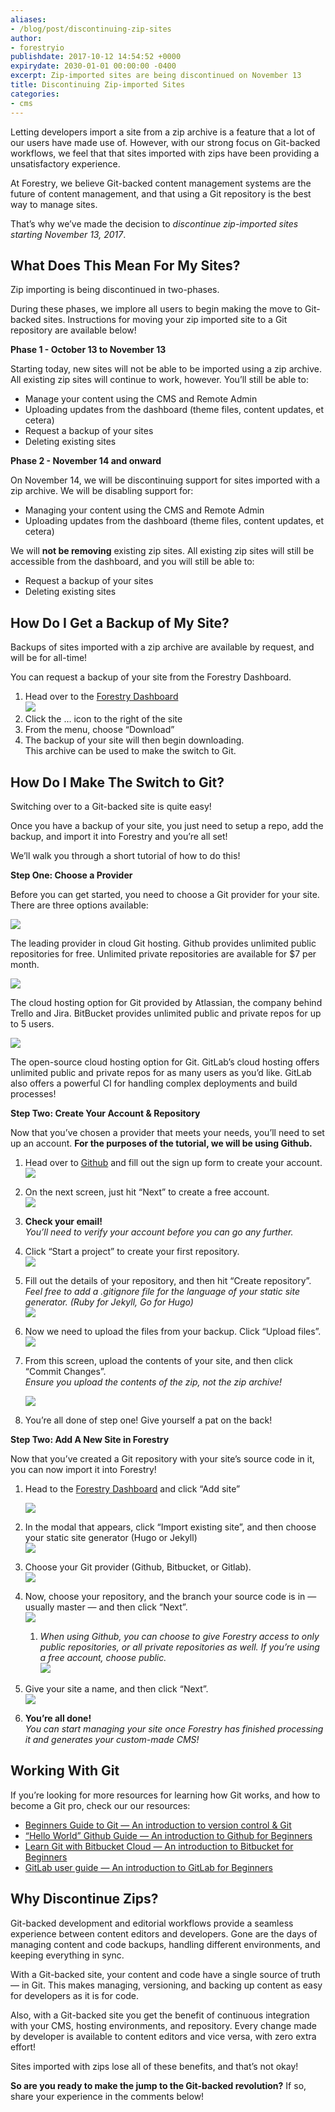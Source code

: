 ```yaml
---
aliases:
- /blog/post/discontinuing-zip-sites
author:
- forestryio
publishdate: 2017-10-12 14:54:52 +0000
expirydate: 2030-01-01 00:00:00 -0400
excerpt: Zip-imported sites are being discontinued on November 13
title: Discontinuing Zip-imported Sites
categories:
- cms
---
```

Letting developers import a site from a zip archive is a feature that a lot of our users have made use of. However, with our strong focus on Git-backed workflows, we feel that that sites imported with zips have been providing a unsatisfactory experience.

At Forestry, we believe Git-backed content management systems are the future of content management, and that using a Git repository is the best way to manage sites.

That’s why we’ve made the decision to _discontinue zip-imported sites starting November 13, 2017_. 

## What Does This Mean For My Sites?

Zip importing is being discontinued in two-phases.

During these phases, we implore all users to begin making the move to Git-backed sites. Instructions for moving your zip imported site to a Git repository are available below!

**Phase 1 - October 13 to November 13**

Starting today, new sites will not be able to be imported using a zip archive. All existing zip sites will continue to work, however. You’ll still be able to:

* Manage your content using the CMS and Remote Admin
* Uploading updates from the dashboard (theme files, content updates, et cetera)
* Request a backup of your sites
* Deleting existing sites

**Phase 2 - November 14 and onward**

On November 14, we will be discontinuing support for sites imported with a zip archive. We will be disabling support for:

* Managing your content using the CMS and Remote Admin
* Uploading updates from the dashboard (theme files, content updates, et cetera)

We will **not be removing** existing zip sites. All existing zip sites will still be accessible from the dashboard, and you will still be able to:

* Request a backup of your sites
* Deleting existing sites

## How Do I Get a Backup of My Site?

Backups of sites imported with a zip archive are available by request, and will be for all-time!

You can request a backup of your site from the Forestry Dashboard.

1. Head over to the [Forestry Dashboard](https://app.forestry.io/dashboard)  
   ![](/uploads/2017/12/31/s_8C4CED3D75504D28509A2D9F1536E2FD4FD296FEF40B8A1D45994577317FAA20_1507829464198_Screen+Shot+2017-10-12+at+1.12.42+PM.png)
2. Click the … icon to the right of the site
3. From the menu, choose “Download”
4. The backup of your site will then begin downloading.  
   This archive can be used to make the switch to Git.

## How Do I Make The Switch to Git?

Switching over to a Git-backed site is quite easy!

Once you have a backup of your site, you just need to setup a repo, add the backup, and import it into Forestry and you’re all set!

We’ll walk you through a short tutorial of how to do this!

**Step One: Choose a Provider**

Before you can get started, you need to choose a Git provider for your site. There are three options available:

![](https://d2mxuefqeaa7sj.cloudfront.net/s_8C4CED3D75504D28509A2D9F1536E2FD4FD296FEF40B8A1D45994577317FAA20_1507829685832_image.png)

The leading provider in cloud Git hosting. Github provides unlimited public repositories for free. Unlimited private repositories are available for $7 per month.

![](https://d2mxuefqeaa7sj.cloudfront.net/s_8C4CED3D75504D28509A2D9F1536E2FD4FD296FEF40B8A1D45994577317FAA20_1507829646642_image.png)

The cloud hosting option for Git provided by Atlassian, the company behind Trello and Jira. BitBucket provides unlimited public and private repos for up to 5 users.

![](https://d2mxuefqeaa7sj.cloudfront.net/s_8C4CED3D75504D28509A2D9F1536E2FD4FD296FEF40B8A1D45994577317FAA20_1507829707471_image.png)

The open-source cloud hosting option for Git. GitLab’s cloud hosting offers unlimited public and private repos for as many users as you’d like. GitLab also offers a powerful CI for handling complex deployments and build processes!

**Step Two: Create Your Account & Repository**

Now that you’ve chosen a provider that meets your needs, you’ll need to set up an account. **For the purposes of the tutorial, we will be using Github.**

1. Head over to [Github](https://github.com/) and fill out the sign up form to create your account.  
   ![](https://d2mxuefqeaa7sj.cloudfront.net/s_8C4CED3D75504D28509A2D9F1536E2FD4FD296FEF40B8A1D45994577317FAA20_1507829758160_Screen+Shot+2017-10-12+at+2.35.33+PM.png)
2. On the next screen, just hit “Next” to create a free account.  
   ![](https://d2mxuefqeaa7sj.cloudfront.net/s_8C4CED3D75504D28509A2D9F1536E2FD4FD296FEF40B8A1D45994577317FAA20_1507823395567_Screen+Shot+2017-10-12+at+12.22.46+PM.png)
3. **Check your email!**  
   _You’ll need to verify your account before you can go any further._
4. Click “Start a project” to create your first repository.  
   ![](https://d2mxuefqeaa7sj.cloudfront.net/s_8C4CED3D75504D28509A2D9F1536E2FD4FD296FEF40B8A1D45994577317FAA20_1507823335501_Screen+Shot+2017-10-12+at+12.22.58+PM.png)
5. Fill out the details of your repository, and then hit “Create repository”.  
   _Feel free to add a .gitignore file for the language of your static site generator. (Ruby for Jekyll, Go for Hugo)  
   ![](https://d2mxuefqeaa7sj.cloudfront.net/s_8C4CED3D75504D28509A2D9F1536E2FD4FD296FEF40B8A1D45994577317FAA20_1507823591631_Screen+Shot+2017-10-12+at+12.52.49+PM.png)_
6. Now we need to upload the files from your backup. Click “Upload files”.  
   ![](https://d2mxuefqeaa7sj.cloudfront.net/s_8C4CED3D75504D28509A2D9F1536E2FD4FD296FEF40B8A1D45994577317FAA20_1507823696297_Screen+Shot+2017-10-12+at+12.54.17+PM.png)
7. From this screen, upload the contents of your site, and then click “Commit Changes”.  
   _Ensure you upload the contents of the zip, not the zip archive!_  
     
   ![](https://d2mxuefqeaa7sj.cloudfront.net/s_8C4CED3D75504D28509A2D9F1536E2FD4FD296FEF40B8A1D45994577317FAA20_1507824539332_Screen+Shot+2017-10-12+at+1.05.11+PM+2.png)
8. You’re all done of step one! Give yourself a pat on the back!

**Step Two: Add A New Site in Forestry**

Now that you’ve created a Git repository with your site’s source code in it, you can now import it into Forestry!

1. Head to the [Forestry Dashboard](https://app.forestry.io/dashboard) and click “Add site”

   ![](https://d2mxuefqeaa7sj.cloudfront.net/s_8C4CED3D75504D28509A2D9F1536E2FD4FD296FEF40B8A1D45994577317FAA20_1507914515735_image.png)
2. In the modal that appears, click “Import existing site”, and then choose your static site generator (Hugo or Jekyll)  
   ![](https://d2mxuefqeaa7sj.cloudfront.net/s_8C4CED3D75504D28509A2D9F1536E2FD4FD296FEF40B8A1D45994577317FAA20_1507830631737_image.png)
3. Choose your Git provider (Github, Bitbucket, or Gitlab).  
   ![](https://d2mxuefqeaa7sj.cloudfront.net/s_8C4CED3D75504D28509A2D9F1536E2FD4FD296FEF40B8A1D45994577317FAA20_1507830664231_image.png)
4. Now, choose your repository, and the branch your source code is in — usually master — and then click “Next”.  
   ![](https://d2mxuefqeaa7sj.cloudfront.net/s_8C4CED3D75504D28509A2D9F1536E2FD4FD296FEF40B8A1D45994577317FAA20_1507830726972_image.png)
   1. _When using Github, you can choose to give Forestry access to only public repositories, or all private repositories as well. If you’re using a free account, choose public._  
      ![](https://d2mxuefqeaa7sj.cloudfront.net/s_8C4CED3D75504D28509A2D9F1536E2FD4FD296FEF40B8A1D45994577317FAA20_1507830703451_image.png)
5. Give your site a name, and then click “Next”.  
   ![](https://d2mxuefqeaa7sj.cloudfront.net/s_8C4CED3D75504D28509A2D9F1536E2FD4FD296FEF40B8A1D45994577317FAA20_1507830742769_image.png)
6. **You’re all done!**  
   _You can start managing your site once Forestry has finished processing it and generates your custom-made CMS!_

## Working With Git

If you’re looking for more resources for learning how Git works, and how to become a Git pro, check our our resources:

* [Beginners Guide to Git — An introduction to version control & Git](https://www.atlassian.com/git/tutorials/what-is-version-control)
* [“Hello World” Github Guide — An introduction to Github for Beginners](https://guides.github.com/activities/hello-world/)
* [Learn Git with Bitbucket Cloud — An introduction to Bitbucket for Beginners](https://www.atlassian.com/git/tutorials/learn-git-with-bitbucket-cloud)
* [GitLab user guide — An introduction to GitLab for Beginners](https://docs.gitlab.com/ee/user/index.html)

## Why Discontinue Zips?

Git-backed development and editorial workflows provide a seamless experience between content editors and developers. Gone are the days of managing content and code backups, handling different environments, and keeping everything in sync.

With a Git-backed site, your content and code have a single source of truth — in Git. This makes managing, versioning, and backing up content as easy for developers as it is for code.

Also, with a Git-backed site you get the benefit of continuous integration with your CMS, hosting environments, and repository. Every change made by developer is available to content editors and vice versa, with zero extra effort!

Sites imported with zips lose all of these benefits, and that’s not okay!

**So are you ready to make the jump to the Git-backed revolution?** If so, share your experience in the comments below!